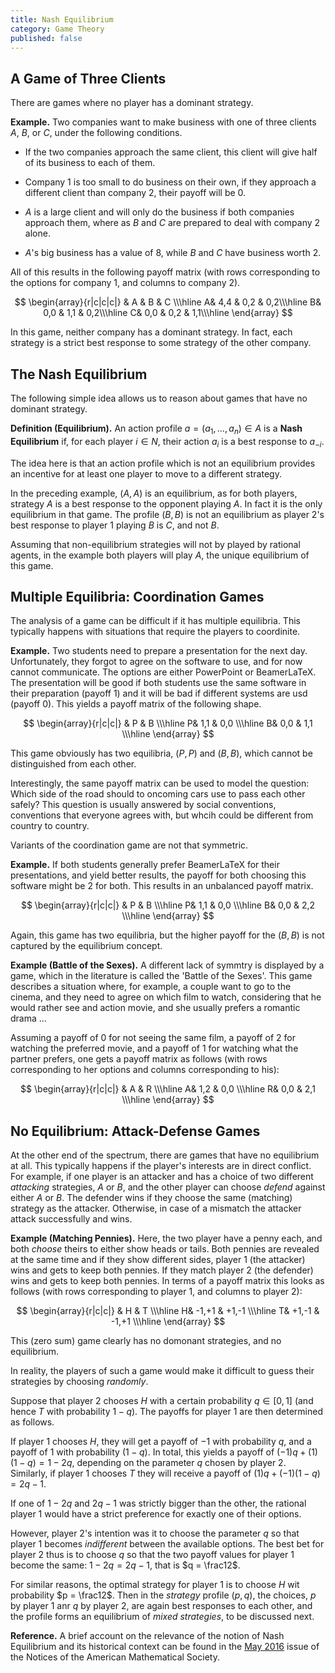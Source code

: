 ```yaml
---
title: Nash Equilibrium
category: Game Theory
published: false
---
```


## A Game of Three Clients

There are games where no player has a dominant strategy.

**Example.**  Two companies want to make business with
one of three clients $A$, $B$, or $C$, under the following conditions.

* If the two companies approach the same client,
this client will give half of its business to each of them.

* Company 1 is too small to do business on their own,
if they approach a different client than company 2, their payoff will be 0.

* $A$ is a large client and will only do the business if
both companies approach them, where as $B$ and $C$ are prepared to
deal with company 2 alone.

* $A$'s big business has a value of 8, while $B$ and $C$ have
business worth 2.

All of this results in the following payoff matrix
(with rows corresponding to the options for company 1, and
columns to company 2).

$$
\begin{array}{r|c|c|c|}
& A & B & C \\\hline
A& 4,4 & 0,2 & 0,2\\\hline
B& 0,0 & 1,1 & 0,2\\\hline
C& 0,0 & 0,2 & 1,1\\\hline
\end{array}
$$

In this game, neither company has a dominant strategy.
In fact, each strategy is a strict best response
to some strategy of the other company.

## The Nash Equilibrium

The following simple idea allows us to reason about games
that have no dominant strategy.

**Definition (Equilibrium).**
An action profile $a = (a_1, \dots, a_n) \in A$
is a **Nash Equilibrium** if, for each player $i \in N$,
their action $a_i$ is a best response to $a_{-i}$.

The idea here is that an action profile which is not
an equilibrium provides an incentive for
at least one player to move to a different strategy.

In the preceding example, $(A, A)$ is an equilibrium,
as for both players, strategy $A$ is a best response to
the opponent playing $A$. In fact it is the only equilibrium
in that game. The profile $(B, B)$ is not an equilibrium
as player 2's best response to player 1 playing $B$ is $C$,
and not $B$.

Assuming that non-equilibrium strategies will not by played by
rational agents, in the example both players will play $A$, the unique
equilibrium of this game.

## Multiple Equilibria: Coordination Games

The analysis of a game can be difficult if it has multiple
equilibria.  This typically happens with situations that require
the players to coordinite.

**Example.**  Two students need to prepare a presentation
for the next day.  Unfortunately, they forgot to agree
on the software to use, and for now cannot communicate.
The options are either PowerPoint or BeamerLaTeX.
The presentation will be good if both students
use the same software in their preparation (payoff 1)
and it will be bad if different systems are usd (payoff 0).
This yields a payoff matrix of the following shape.

$$
\begin{array}{r|c|c|}
& P & B \\\hline
P& 1,1 & 0,0 \\\hline
B& 0,0 & 1,1 \\\hline
\end{array}
$$

This game obviously has two equilibria, $(P,P)$ and $(B,B)$,
which cannot be distinguished from each other.

Interestingly, the same payoff matrix can be used to model the
question: Which side of the road should to oncoming cars use to pass
each other safely? This question is usually answered by social
conventions, conventions that everyone agrees with, but whcih could be
different from country to country.

Variants of the coordination game are not that symmetric.

**Example.**  If both students generally prefer BeamerLaTeX
for their presentations, and yield better results,
the payoff for both choosing this software might be 2 for both.
This results in an unbalanced payoff matrix.

$$
\begin{array}{r|c|c|}
& P & B \\\hline
P& 1,1 & 0,0 \\\hline
B& 0,0 & 2,2 \\\hline
\end{array}
$$

Again, this game has two equilibria, but the higher payoff for the
$(B, B)$ is not captured by the equilibrium concept.

**Example (Battle of the Sexes).** A different lack of symmtry is
displayed by a game, which in the literature is called the 'Battle of
the Sexes'.  This game describes a situation where, for example,
a couple want to go to the cinema, and they need to agree on which
film to watch, considering that he would rather see and
action movie, and she usually prefers a romantic drama ...

Assuming a payoff of 0 for not seeing the same film,
a payoff of 2 for watching the preferred movie,
and a payoff of 1 for watching what the partner prefers, one
gets a payoff matrix as follows (with
rows corresponding to her options and
columns corresponding to his):

$$
\begin{array}{r|c|c|}
& A & R \\\hline
A& 1,2 & 0,0 \\\hline
R& 0,0 & 2,1 \\\hline
\end{array}
$$

## No Equilibrium: Attack-Defense Games

At the other end of the spectrum, there are games that have no
equilibrium at all.  This typically happens if the player's interests
are in direct conflict.  For example, if one player is an attacker and
has a choice of two different _attacking_ strategies, $A$ or $B$, and
the other player can choose _defend_ against either $A$ or $B$.  The
defender wins if they choose the same (matching) strategy as the
attacker.  Otherwise, in case of a mismatch the attacker attack
successfully and wins.

**Example (Matching Pennies).**
Here, the two player have a penny each, and both _choose_ theirs to
either show heads or tails.  Both pennies are revealed at the same time
and if they show different sides, player 1 (the attacker) wins and gets
to keep both pennies. If they match player 2 (the defender) wins and gets
to keep both pennies.  In terms of a payoff matrix this looks as follows
(with rows corresponding to player 1, and columns to player 2):

$$
\begin{array}{r|c|c|}
& H & T \\\hline
H& -1,+1 & +1,-1 \\\hline
T& +1,-1 & -1,+1 \\\hline
\end{array}
$$

This (zero sum) game clearly has no domonant strategies, and no
equilibrium.

In reality, the players of such a game would make it difficult to guess their
strategies by choosing _randomly_.

Suppose that player 2 chooses $H$ with a certain probability $q \in [0, 1]$
(and hence $T$ with probability $1-q$).
The payoffs for player 1 are then determined as follows.

If player 1 chooses $H$, they will get a payoff of $-1$ with
probability $q$, and a payoff of $1$ with probability $(1-q)$.  In
total, this yields a payoff of $(-1)q + (1)(1-q) = 1 -2q$, depending
on the parameter $q$ chosen by player 2.  Similarly, if player 1
chooses $T$ they will receive a payoff of $(1)q + (-1)(1-q) = 2q-1$.

If one of $1-2q$ and $2q - 1$ was strictly bigger than the
other, the rational player 1 would have a strict preference
for exactly one of their options.

However, player 2's intention was it to choose the parameter $q$
so that player 1 becomes _indifferent_ between the available options.
The best bet for player 2 thus is to choose $q$ so that
the two payoff values for player 1 become the same:
$1 - 2q = 2q - 1$, that is $q = \frac12$.

For similar reasons, the optimal strategy for player 1 is
to choose $H$ wit probability $p = \frac12$.  Then
in the _strategy_ profile $(p, q)$, the choices,
$p$ by player 1 anr $q$ by player 2,
are again best responses to each other,
and the profile forms an equilibrium of
_mixed strategies_, to be discussed next.

**Reference.**  A brief account on the relevance of the notion of Nash Equilibrium and its historical context can be found in the
[May 2016] issue of the Notices of the American Mathematical Society.

[May 2016]: http://www.ams.org/publications/journals/notices/201605/rnoti-p526.pdf